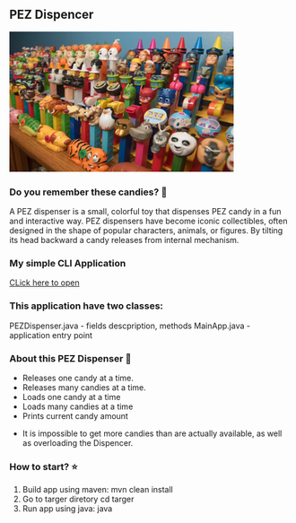 ## PEZ Dispencer 
<img src="https://github.com/svetkaa-yo/PEZDispenser/blob/master/PEZ%20picture.png" alt="PEZDispencer" width="400" height="250">

### Do you remember these candies? 🤩

A PEZ dispenser is a small, colorful toy that dispenses PEZ candy in a fun and interactive way. PEZ dispensers have become iconic collectibles, often designed in the shape of popular characters, animals, or figures. By tilting its head backward a candy releases from internal mechanism.

### My simple CLI Application 
<a href="https://github.com/svetkaa-yo/PEZDispenser/tree/master/src/main/java/lv/acodemy/pez"> CLick here to open </a>

### This application have two classes: 
PEZDispenser.java - fields descpription, methods
MainApp.java - application entry point

### About this PEZ Dispenser 📝
<ul>
<li>Releases one candy at a time.</li>
<li>Releases many candies at a time.</li>
<li>Loads one candy at a time</li>
<li>Loads many candies at a time</li>
<li>Prints current candy amount</li>
</ul>

*  It is impossible to get more candies than are actually available, as well as overloading the Dispencer.

### How to start? ⭐
1. Build app using maven: mvn clean install
2. Go to targer diretory cd targer
3. Run app using java: java